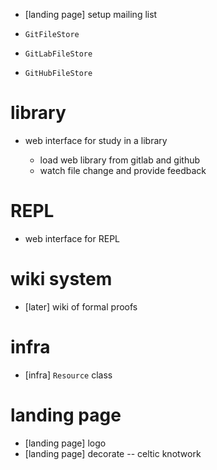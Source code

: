 - [landing page] setup mailing list

- `GitFileStore`
- `GitLabFileStore`
- `GitHubFileStore`

# library

- web interface for study in a library

  - load web library from gitlab and github
  - watch file change and provide feedback

# REPL

- web interface for REPL

# wiki system

- [later] wiki of formal proofs

# infra

- [infra] `Resource` class

# landing page

- [landing page] logo
- [landing page] decorate -- celtic knotwork

